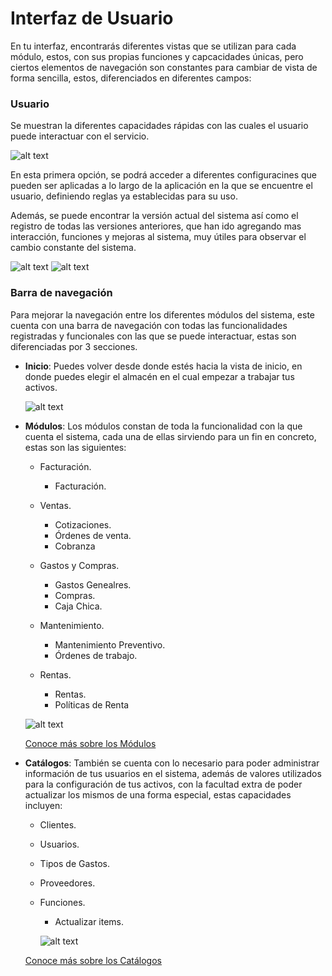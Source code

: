 # Interfaz de Usuario

En tu interfaz, encontrarás diferentes vistas que se utilizan para cada módulo, estos, con sus propias funciones y capcacidades únicas, pero ciertos elementos de navegación son constantes para cambiar de vista de forma sencilla, estos, diferenciados en diferentes campos:

### Usuario

  Se muestran la diferentes capacidades rápidas con las cuales el usuario puede interactuar con el servicio.
  
  ![alt text](~/images/int1.png)

  En esta primera opción, se podrá acceder a diferentes configuracines que pueden ser aplicadas a lo largo de la aplicación en la que se encuentre el usuario, definiendo reglas ya establecidas para su uso.

  Además, se puede encontrar la versión actual del sistema así como el registro de todas las versiones anteriores, que han ido agregando mas interacción, funciones y mejoras al sistema, muy útiles para observar el cambio constante del sistema.

![alt text](~/images/int4.png)
![alt text](~/images/int5.png)

### Barra de navegación

  Para mejorar la navegación entre los diferentes módulos del sistema, este cuenta con una barra de navegación con todas las funcionalidades registradas y funcionales con las que se puede interactuar, estas son diferenciadas por 3 secciones.

- **Inicio**: Puedes volver desde donde estés hacia la vista de inicio, en donde puedes elegir el almacén en el cual empezar a trabajar tus activos.
  
  ![alt text](~/images/int6.png)

- **Módulos**: Los módulos constan de toda la funcionalidad con la que cuenta el sistema, cada una de ellas sirviendo para un fin en concreto, estas son las siguientes:
  - Facturación.
  
    - Facturación.

  - Ventas.
  
    - Cotizaciones.
    - Órdenes de venta.
    - Cobranza
  
  - Gastos y Compras.
  
    - Gastos Genealres.
    - Compras.
    - Caja Chica.
  
  - Mantenimiento.
  
    - Mantenimiento Preventivo.
    - Órdenes de trabajo.
  
  - Rentas.
  
    - Rentas.
    - Políticas de Renta
  
  ![alt text](~/images/int2.png)

     [Conoce más sobre los Módulos](modulos.md)

- **Catálogos**: También se cuenta con lo necesario para poder administrar información de tus usuarios en el sistema, además de valores utilizados para la configuración de tus activos, con la facultad extra de poder actualizar los mismos de una forma especial, estas capacidades incluyen:

  - Clientes.
  - Usuarios.
  - Tipos de Gastos.
  - Proveedores.
  
  - Funciones.
  
    - Actualizar items.
  
    ![alt text](~/images/int3.png)
  
   [Conoce más sobre los Catálogos](catalogos.md)

